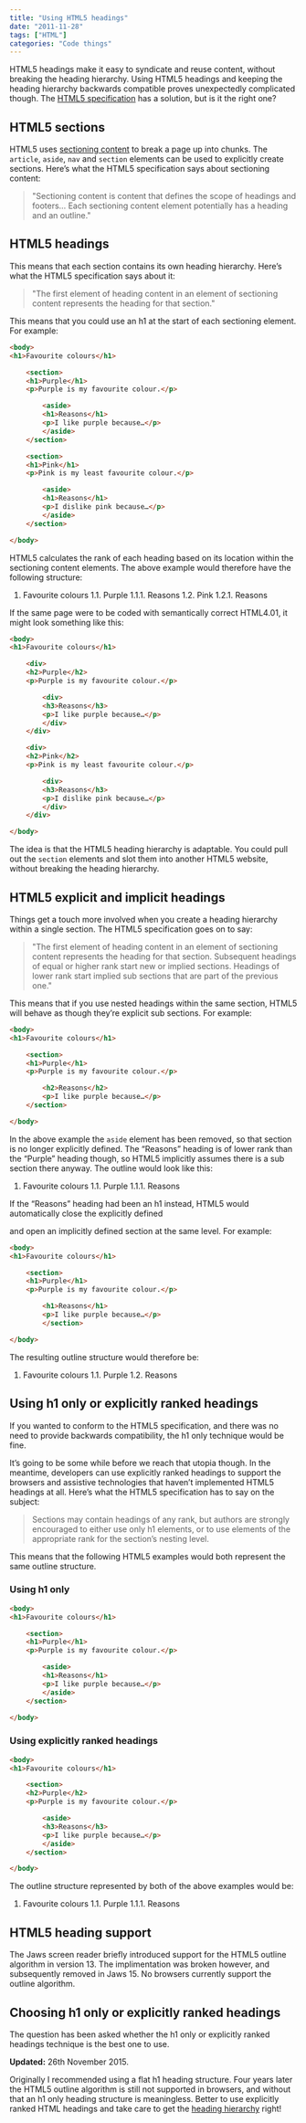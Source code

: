 ```yaml
---
title: "Using HTML5 headings"
date: "2011-11-28"
tags: ["HTML"]
categories: "Code things"
---
```


HTML5 headings make it easy to syndicate and reuse content, without breaking the heading hierarchy. Using HTML5 headings and keeping the heading hierarchy backwards compatible proves unexpectedly complicated though. The [HTML5 specification](https://dev.w3.org/html5/spec/spec.html#contents) has a solution, but is it the right one?

## HTML5 sections

HTML5 uses [sectioning content](https://dev.w3.org/html5/spec/content-models.html#sectioning-content) to break a page up into chunks. The `article`, `aside`, `nav` and `section` elements can be used to explicitly create sections. Here’s what the HTML5 specification says about sectioning content:

> "Sectioning content is content that defines the scope of headings and footers… Each sectioning content element potentially has a heading and an outline."

## HTML5 headings

This means that each section contains its own heading hierarchy. Here’s what the HTML5 specification says about it:

> "The first element of heading content in an element of sectioning content represents the heading for that section."

This means that you could use an h1 at the start of each sectioning element. For example:

```html
<body>
<h1>Favourite colours</h1>

	<section>
	<h1>Purple</h1>
	<p>Purple is my favourite colour.</p>

		<aside>
		<h1>Reasons</h1>
		<p>I like purple because…</p>
		</aside>
	</section>

	<section>
	<h1>Pink</h1>
	<p>Pink is my least favourite colour.</p>

		<aside>
		<h1>Reasons</h1>
		<p>I dislike pink because…</p>
		</aside>
	</section>

</body>
```

HTML5 calculates the rank of each heading based on its location within the sectioning content elements. The above example would therefore have the following structure:

1. Favourite colours
1.1. 	Purple
1.1.1. 			Reasons
1.2. 				Pink
1.2.1. 						Reasons
						
If the same page were to be coded with semantically correct HTML4.01, it might look something like this:

```html
<body>
<h1>Favourite colours</h1>

	<div>
	<h2>Purple</h2>
	<p>Purple is my favourite colour.</p>

		<div>
		<h3>Reasons</h3>
		<p>I like purple because…</p>
		</div>
	</div>

	<div>
	<h2>Pink</h2>
	<p>Pink is my least favourite colour.</p>

		<div>
		<h3>Reasons</h3>
		<p>I dislike pink because…</p>
		</div>
	</div>

</body>
```

The idea is that the HTML5 heading hierarchy is adaptable. You could pull out the `section` elements and slot them into another HTML5 website, without breaking the heading hierarchy.

## HTML5 explicit and implicit headings

Things get a touch more involved when you create a heading hierarchy within a single section. The HTML5 specification goes on to say:

> "The first element of heading content in an element of sectioning content represents the heading for that section. Subsequent headings of equal or higher rank start new or implied sections. Headings of lower rank start implied sub sections that are part of the previous one."

This means that if you use nested headings within the same section, HTML5 will behave as though they’re explicit sub sections. For example:

```html
<body>
<h1>Favourite colours</h1>

	<section>
	<h1>Purple</h1>
	<p>Purple is my favourite colour.</p>

		<h2>Reasons</h2>
		<p>I like purple because…</p>
	</section>

</body>
```

In the above example the `aside` element has been removed, so that section is no longer explicitly defined. The “Reasons” heading is of lower rank than the “Purple” heading though, so HTML5 implicitly assumes there is a sub section there anyway. The outline would look like this:

1. Favourite colours
1.1. 	Purple
1.1.1. 			Reasons

If the “Reasons” heading had been an h1 instead, HTML5 would automatically close the explicitly defined <section> and open an implicitly defined section at the same level. For example:

```html
<body>
<h1>Favourite colours</h1>

	<section>
	<h1>Purple</h1>
	<p>Purple is my favourite colour.</p>

		<h1>Reasons</h1>
		<p>I like purple because…</p>
		</section>

</body>
```

The resulting outline structure would therefore be:

1. Favourite colours
1.1. 	Purple
1.2. 	Reasons

## Using h1 only or explicitly ranked headings

If you wanted to conform to the HTML5 specification, and there was no need to provide backwards compatibility, the h1 only technique would be fine.

It’s going to be some while before we reach that utopia though. In the meantime, developers can use explicitly ranked headings to support the browsers and assistive technologies that haven’t implemented HTML5 headings at all. Here’s what the HTML5 specification has to say on the subject:

> Sections may contain headings of any rank, but authors are strongly encouraged to either use only h1 elements, or to use elements of the appropriate rank for the section’s nesting level.

This means that the following HTML5 examples would both represent the same outline structure.

### Using h1 only

```html
<body>
<h1>Favourite colours</h1>

	<section>
	<h1>Purple</h1>
	<p>Purple is my favourite colour.</p>

		<aside>
		<h1>Reasons</h1>
		<p>I like purple because…</p>
		</aside>
	</section>

</body>
```

### Using explicitly ranked headings

```html
<body>
<h1>Favourite colours</h1>

	<section>
	<h2>Purple</h2>
	<p>Purple is my favourite colour.</p>

		<aside>
		<h3>Reasons</h3>
		<p>I like purple because…</p>
		</aside>
	</section>

</body>
```

The outline structure represented by both of the above examples would be:

1. Favourite colours
1.1. 	Purple
1.1.1. 		Reasons

## HTML5 heading support

The Jaws screen reader briefly introduced support for the HTML5 outline algorithm in version 13. The implimentation was broken however, and subsequently removed in Jaws 15. No browsers currently support the outline algorithm.

## Choosing h1 only or explicitly ranked headings

The question has been asked whether the h1 only or explicitly ranked headings technique is the best one to use.

**Updated:** 26th November 2015.

Originally I recommended using a flat h1 heading structure. Four years later the HTML5 outline algorithm is still not supported in browsers, and without that an h1 only heading structure is meaningless. Better to use explicitly ranked HTML headings and take care to get the [heading hierarchy](https://www.nomensa.com/blog/2010/using-html-headings) right!
